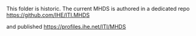 This folder is historic. The current MHDS is authored in a dedicated repo
https://github.com/IHE/ITI.MHDS

and published https://profiles.ihe.net/ITI/MHDS
  